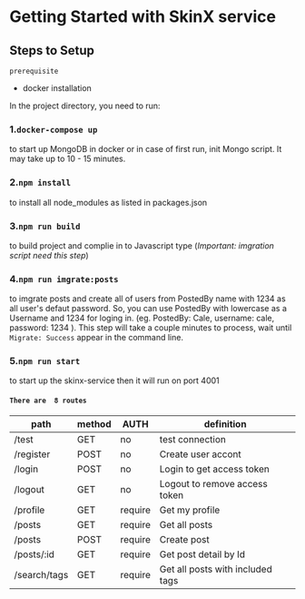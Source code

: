 # Getting Started with SkinX service

## Steps to Setup

`prerequisite`
- docker installation

In the project directory, you need to run:

### 1.`docker-compose up` 
to start up MongoDB in docker or in case of first run, init Mongo script. 
It may take up to 10 - 15 minutes.

### 2.`npm install`
to install all node_modules as listed in packages.json

### 3.`npm run build`
to build project and complie in to Javascript type (*Important: imgration script need this step*)

### 4.`npm run imgrate:posts`
to imgrate posts and create all of users from PostedBy name with 1234 as all user's defaut password. So, you can use PostedBy with lowercase as a Username and 1234 for loging in. (eg. PostedBy: Cale, username: cale, password: 1234 ).
This step will take a couple minutes to process, wait until `Migrate: Success` appear in the command line.

### 5.`npm run start`
to start up the skinx-service then it will run on port 4001

#### `There are  8 routes`

| path         | method | AUTH    | definition                       |
|--------------|--------|---------|----------------------------------|
| /test        |   GET  |    no   | test connection                  |
| /register    |  POST  |    no   | Create user accont               |
| /login       |  POST  |    no   | Login to get access token        |
| /logout      |   GET  |    no   | Logout to remove access token    |
| /profile     |   GET  | require | Get my profile                   |
| /posts       |   GET  | require | Get all posts                    |
| /posts       |  POST  | require | Create post                      |
| /posts/:id   |   GET  | require | Get post detail by Id            |
| /search/tags |   GET  | require | Get all posts with included tags |